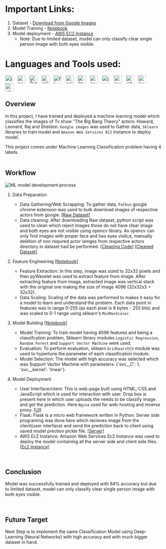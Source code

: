 # Important Links:
1. Dataset - [Download from Google Images](https://github.com/RishabhkmrRK/Actors_image_classification_using_sklearn_with_EC2_model_deployment/tree/main/dataset/images)
2. Model Training - [Notebook](https://github.com/RishabhkmrRK/Actors_image_classification_using_sklearn_with_EC2_model_deployment/blob/main/model_training.ipynb)
3. Model deployment - [AWS EC2 Instance](http://ec2-52-66-249-90.ap-south-1.compute.amazonaws.com)
    * Note: Due to limited dataset, model can only classify clear single person image with both eyes visible.

# Languages and Tools used:
[<img align="left" alt="jupyter" width="26px" src="https://cdn.jsdelivr.net/gh/devicons/devicon/icons/jupyter/jupyter-original-wordmark.svg" style="padding-right:10px;"/>](https://jupyter.org/ "Jupyter Notebook")
[<img align="left" alt="opencv" width="26px" src="https://cdn.jsdelivr.net/gh/devicons/devicon/icons/opencv/opencv-original.svg" style="padding-right:10px;"/>](https://opencv.org/ "OpenCV")
[<img align="left" alt="Python" width="26px" src="https://cdn.jsdelivr.net/gh/devicons/devicon/icons/python/python-original.svg" style="padding-right:10px;" />](https://www.python.org/ "Python")
[<img align="left" alt="sklearn" width="26px" src="https://user-images.githubusercontent.com/30430757/177335743-4db65420-115c-4d05-ba7f-3c6c7a7ee838.svg" style="padding-right:10px;" />](https://scikit-learn.org/stable/ "Sklearn")
[<img align="left" alt="flask" width="26px" fill= #000000 src="https://cdn.jsdelivr.net/gh/devicons/devicon/icons/flask/flask-original.svg" style="padding-right:10px;"/>](https://flask.palletsprojects.com/en/2.1.x/ "Flask")
[<img align="left" alt="nginx" width="26px" src="https://cdn.jsdelivr.net/gh/devicons/devicon/icons/nginx/nginx-original.svg" style="padding-right:10px;" />](https://www.nginx.com/ "Nginx")
[<img align="left" alt="html" width="26px" src="https://cdn.jsdelivr.net/gh/devicons/devicon/icons/html5/html5-original.svg" style="padding-right:10px;"/>](https://www.w3schools.com/tags/att_download.asp "HTML")
[<img align="left" alt="css" width="26px" src="https://cdn.jsdelivr.net/gh/devicons/devicon/icons/css3/css3-original.svg" style="padding-right:10px;"/>](https://developer.mozilla.org/en-US/docs/Web/CSS "CSS")
[<img align="left" alt="javascript" width="26px" src="https://cdn.jsdelivr.net/gh/devicons/devicon/icons/javascript/javascript-original.svg" style="padding-right:10px;"/>](https://www.javascript.com/ "JavaScript")
[<img align="left" alt="aws" width="26px" src="https://cdn.jsdelivr.net/gh/devicons/devicon/icons/amazonwebservices/amazonwebservices-original.svg" style="padding-right:10px;" />](https://aws.amazon.com/ "AWS")
[<img align="left" alt="github" fill="white" width="26px" src="https://user-images.githubusercontent.com/30430757/177340516-58cfbaa0-874b-4426-a238-3ebf9f440aeb.svg" style="padding-right:10px;" />](https://github.com/RishabhkmrRK "Github")
[<img align="left" alt="pycharm" width="26px" src="https://cdn.jsdelivr.net/gh/devicons/devicon/icons/pycharm/pycharm-original.svg" style="padding-right:10px;" />](https://www.jetbrains.com/pycharm/ "pycharm")
[<img align="left" alt="visualstudiocode" width="26px" src="https://cdn.jsdelivr.net/gh/devicons/devicon/icons/visualstudio/visualstudio-plain.svg" style="padding-right:10px;" />](https://code.visualstudio.com/ "Visual Studio Code")
<br />
<br />
<br />


## Overview
In this project, I have trained and deployed a machine learning model which classifies the images of Tv show "The Big Bang Theory" actors: Howard, Leonard, Raj and Sheldon. `Google images` was used to Gather data, `Sklearn` libraries to train model and `Amazon Web Services EC2` Instance to deploy model. 

This project comes under Machine Learning Classification problem having 4 labels.
<br />
<br />

## Workflow
![ML model development process](https://user-images.githubusercontent.com/30430757/177333856-69c7dc27-c804-483c-9193-052d7acf9857.jpeg)

1. Data Preparation
    * Data Gathering/Web Scrapping: To gather data, `Fatkun` google chrome extension was used to bulk download images of respective actors from google. [[Raw Dataset]](https://github.com/RishabhkmrRK/Actors_image_classification_using_sklearn_with_EC2_model_deployment/tree/main/dataset/images)
    * Data cleaning: After downloading Raw dataset, python script was used to clean which reject images those do not have clear image and both eyes are not visible using opencv library. As opencv can only find images with proper face and two eyes visib;e, manually deletion of non required actor iamges from respective actors directory in dataset had be performed. [[Cleaning Code]](https://github.com/RishabhkmrRK/Actors_image_classification_using_sklearn_with_EC2_model_deployment/blob/main/dataset_cleaning.ipynb) [[Cleaned Dataset]]( https://github.com/RishabhkmrRK/Actors_image_classification_using_sklearn_with_EC2_model_deployment/tree/main/dataset/cropped_images)

2. Feature Engineering [[Notebook]](https://github.com/RishabhkmrRK/Actors_image_classification_using_sklearn_with_EC2_model_deployment/blob/main/model_training.ipynb)
    * Feature Extraction: In this step, image was sized to 32x32 pixels and then pyWavelet was used to extract feature from image. After extracting feature from image, extracted image was vertical stack with the original one making the size of image 4096 (32x32x3 + 32x32).
    * Data Scaling: Scaling of the data was performed to makes it easy for a model to learn and understand the problem. Each data point in features was in range 0-255 (as each pixel is 8 bytes - 255 bits) and was scaled to 0-1 range using sklearn's `MinMaxScaler`.

3. Model Building [[Notebook]](https://github.com/RishabhkmrRK/Actors_image_classification_using_sklearn_with_EC2_model_deployment/blob/main/model_training.ipynb)
    * Model Training: To train model having 4096 features and being a classifcation problem, Sklearn library modules `Logistic Regression`, `Random Forest` and `Support Vector Machine` were used.
    * Evaluation: To perform evaluation, sklearn `GridSearchCV` module was used to hypertune the parameter of each classification module.
    * Model Selection: The model with high accuracy  was selected which was Support Vector Machine with parameters: {'svc__C': 1, 'svc__kernel': 'linear'}.

4. Model Deployment
    * User Interface/client: This is web-page built using HTML, CSS and JavaScript which is used for interaction with user. Drop box is present here in which user uploads the needs to be classify image and get the prediction. Here `Nginx` used for web-hosting and reverse proxy. [[UI]](https://github.com/RishabhkmrRK/Actors_image_classification_using_sklearn_with_EC2_model_deployment/tree/main/ui)
    * Flask: Flask is a micro web framework written in Python. Server side programing was done here which recieves image from the client(user interface) and send the prediction back to client using saved model prection pickle file. [[Server]](https://github.com/RishabhkmrRK/Actors_image_classification_using_sklearn_with_EC2_model_deployment/tree/main/server)    
    * AWS Ec2 Instance: Amazon Web Services Ec2 Instance was used to deploy the model containing all the server side and client side files. [[Ec2 Instance]](http://ec2-52-66-249-90.ap-south-1.compute.amazonaws.com)

<br />

## Conclusion

Model was successfully trained and deployed with 84% accuracy but due to limited dataset, model can only classify clear single person image with both eyes visible.

<br />

## Future Target
Next Step is to implement the same Classification Model using Deep-Learning (Neural Networks) with high accuracy and with much bigger dataset in hand.
